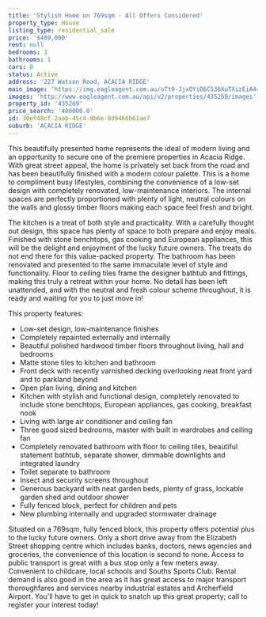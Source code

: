 ```yaml
---
title: 'Stylish Home on 769sqm - All Offers Considered'
property_type: House
listing_type: residential_sale
price: '$409,000'
rent: null
bedrooms: 3
bathrooms: 1
cars: 0
status: Active
address: '227 Watson Road, ACACIA RIDGE'
main_image: 'https://img.eagleagent.com.au/oTt9-JjxOYiO6C536XuTXizEiA4=/1280x854/smart/https://s3-us-west-2.amazonaws.com/eagleagent-orig/images/6822487/130395230-image-M.jpg'
images: 'http://www.eagleagent.com.au/api/v2/properties/435269/images'
property_id: '435269'
price_search: '400000.0'
id: 30ef48cf-2aab-45c4-8b6e-8d9466b61ae7
suburb: 'ACACIA RIDGE'
---
```

This beautifully presented home represents the ideal of modern living and an opportunity to secure one of the premiere properties in Acacia Ridge. With great street appeal, the home is privately set back from the road and has been beautifully finished with a modern colour palette. This is a home to compliment busy lifestyles, combining the convenience of a low-set design with completely renovated, low-maintenance interiors. The internal spaces are perfectly proportioned with plenty of light, neutral colours on the walls and glossy timber floors making each space feel fresh and bright.

The kitchen is a treat of both style and practicality. With a carefully thought out design, this space has plenty of space to both prepare and enjoy meals. Finished with stone benchtops, gas cooking and European appliances, this will be the delight and enjoyment of the lucky future owners. The treats do not end there for this value-packed property. The bathroom has been renovated and presented to the same immaculate level of style and functionality. Floor to ceiling tiles frame the designer bathtub and fittings, making this truly a retreat within your home. No detail has been left unattended, and with the neutral and fresh colour scheme throughout, it is ready and waiting for you to just move in!

This property features:

*  Low-set design, low-maintenance finishes
*  Completely repainted externally and internally
*  Beautiful polished hardwood timber floors throughout living, hall and bedrooms
*  Matte stone tiles to kitchen and bathroom
*  Front deck with recently varnished decking overlooking neat front yard and to parkland beyond
*  Open plan living, dining and kitchen
*  Kitchen with stylish and functional design, completely renovated to include stone benchtops, European appliances, gas cooking, breakfast nook
*  Living with large air conditioner and ceiling fan
*  Three good sized bedrooms, master with built in wardrobes and ceiling fan
*  Completely renovated bathroom with floor to ceiling tiles, beautiful statement bathtub, separate shower, dimmable downlights and integrated laundry
*  Toilet separate to bathroom
*  Insect and security screens throughout
*  Generous backyard with neat garden beds, plenty of grass, lockable garden shed and outdoor shower
*  Fully fenced block, perfect for children and pets
*  New plumbing internally and upgraded stormwater drainage

Situated on a 769sqm, fully fenced block, this property offers potential plus to the lucky future owners. Only a short drive away from the Elizabeth Street shopping centre which includes banks, doctors, news agencies and groceries, the convenience of this location is second to none. Access to public transport is great with a bus stop only a few meters away. Convenient to childcare, local schools and Souths Sports Club. Rental demand is also good in the area as it has great access to major transport thoroughfares and services nearby industrial estates and Archerfield Airport. You'll have to get in quick to snatch up this great property; call to register your interest today!